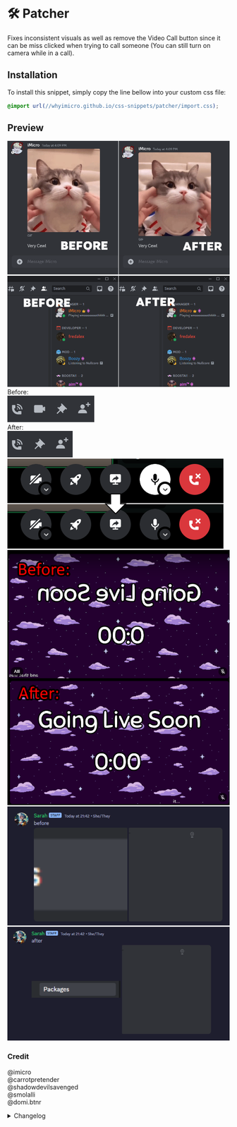 # 🛠️ Patcher
Fixes inconsistent visuals as well as remove the Video Call button since it can be miss clicked when trying to call someone (You can still turn on camera while in a call).
## Installation
To install this snippet, simply copy the line bellow into your custom css file:
```css
@import url(//whyimicro.github.io/css-snippets/patcher/import.css);
```
## Preview
![image](https://raw.githubusercontent.com/WhyiMicro/css-snippets/main/_previews/patcher/patcher1.png)
![image](https://raw.githubusercontent.com/WhyiMicro/css-snippets/main/_previews/patcher/patcher2.png)
Before: <br>
![image](https://raw.githubusercontent.com/WhyiMicro/css-snippets/main/_previews/patcher/patcher3(0).png)
<br> After: <br>
![image](https://raw.githubusercontent.com/WhyiMicro/css-snippets/main/_previews/patcher/patcher3(1).png) <br>
![image](https://raw.githubusercontent.com/WhyiMicro/css-snippets/main/_previews/patcher/muteButtonFix.png)
![image](https://raw.githubusercontent.com/WhyiMicro/css-snippets/main/_previews/patcher/mirrorFix.png)
![image](https://raw.githubusercontent.com/WhyiMicro/css-snippets/main/_previews/patcher/Fix%20Mosaic%20Zoom%20Before.png)
![image](https://raw.githubusercontent.com/WhyiMicro/css-snippets/main/_previews/patcher/Fix%20Mosaic%20Zoom%20After.png)
### Credit
@imicro <br>
@carrotpretender <br>
@shadowdevilsavenged <br>
@smolalli <br>
@domi.btnr
<details>
<summary>Changelog</summary>

## 1.2

- Added a patch to fix your own camera being mirrored and thus inconsistant to what others see

## 1.1.2

- Added a patch to fix your own camera being mirrored and thus inconsistant to what others see

## 1.1.1

- Updated the fix to normalize the discord mute button. (Thanks to @shadowdevilsavenged for the snippet <3)

## 1.1.0

- Added a fix to normalize the discord mute button (while in call) to **not** be white by default

## 1.0.0

- Moved from old repo to new one

</details>
